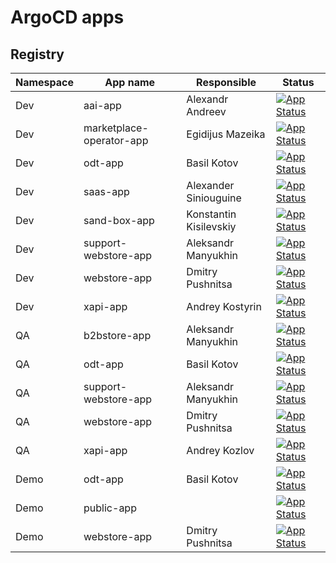 # ArgoCD apps

## Registry

|Namespace |App name |Responsible |Status |
|----------|--------|-----------|-----------|
|Dev| aai-app| Alexandr Andreev| [![App Status](https://cd.govirto.com/api/badge?name=aai-app-dev&revision=true)](https://cd.govirto.com/applications/aai-app-dev) |
|Dev| marketplace-operator-app| Egidijus Mazeika| [![App Status](https://cd.govirto.com/api/badge?name=marketplace-operator-app-dev&revision=true)](https://cd.govirto.com/applications/marketplace-operator-app-dev) |
|Dev| odt-app| Basil Kotov| [![App Status](https://cd.govirto.com/api/badge?name=odt-app-dev&revision=true)](https://cd.govirto.com/applications/odt-app-dev) |
|Dev| saas-app| Alexander Siniouguine| [![App Status](https://cd.govirto.com/api/badge?name=saas-app-dev&revision=true)](https://cd.govirto.com/applications/saas-app-dev) |
|Dev| sand-box-app| Konstantin Kisilevskiy| [![App Status](https://cd.govirto.com/api/badge?name=sand-box-app-dev&revision=true)](https://cd.govirto.com/applications/sand-box-app-dev)  |
|Dev| support-webstore-app| Aleksandr Manyukhin| [![App Status](https://cd.govirto.com/api/badge?name=support-webstore-app-dev&revision=true)](https://cd.govirto.com/applications/support-webstore-app-dev) |
|Dev| webstore-app| Dmitry Pushnitsa| [![App Status](https://cd.govirto.com/api/badge?name=webstore-app-dev&revision=true)](https://cd.govirto.com/applications/webstore-app-dev) |
|Dev| xapi-app| Andrey Kostyrin| [![App Status](https://cd.govirto.com/api/badge?name=xapi-app-dev&revision=true)](https://cd.govirto.com/applications/xapi-app-dev) |
|QA| b2bstore-app| Aleksandr Manyukhin| [![App Status](https://cd.govirto.com/api/badge?name=b2bstore-app-qa&revision=true)](https://cd.govirto.com/applications/b2bstore-app-qa) |
|QA| odt-app| Basil Kotov| [![App Status](https://cd.govirto.com/api/badge?name=odt-app-qa&revision=true)](https://cd.govirto.com/applications/odt-app-qa) |
|QA| support-webstore-app| Aleksandr Manyukhin| [![App Status](https://cd.govirto.com/api/badge?name=support-webstore-app-qa&revision=true)](https://cd.govirto.com/applications/support-webstore-app-qa) |
|QA| webstore-app| Dmitry Pushnitsa| [![App Status](https://cd.govirto.com/api/badge?name=webstore-app-qa&revision=true)](https://cd.govirto.com/applications/webstore-app-qa) |
|QA| xapi-app| Andrey Kozlov| [![App Status](https://cd.govirto.com/api/badge?name=xapi-app-qa&revision=true)](https://cd.govirto.com/applications/xapi-app-qa) |
|Demo| odt-app| Basil Kotov| [![App Status](https://cd.govirto.com/api/badge?name=odt-app-demo&revision=true)](https://cd.govirto.com/applications/odt-app-demo) |
|Demo| public-app| | [![App Status](https://cd.govirto.com/api/badge?name=public-app-demo&revision=true)](https://cd.govirto.com/applications/public-app-demo) |
|Demo| webstore-app| Dmitry Pushnitsa| [![App Status](https://cd.govirto.com/api/badge?name=webstore-app-demo&revision=true)](https://cd.govirto.com/applications/webstore-app-demo) |
